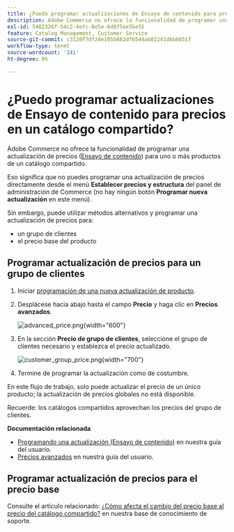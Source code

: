 ```yaml
---
title: ¿Puedo programar actualizaciones de Ensayo de contenido para precios en un catálogo compartido?
description: Adobe Commerce no ofrece la funcionalidad de programar una actualización de precios ([Ensayo de contenido](https://experienceleague.adobe.com/docs/commerce-admin/content-design/staging/content-staging.html)) para uno o varios productos en un catálogo compartido.
exl-id: 5482326f-54c2-4efc-8e5e-6d075ee5be55
feature: Catalog Management, Customer Service
source-git-commit: c3120f7df24e105b082df6544ab82241d6b6851f
workflow-type: tm+mt
source-wordcount: '241'
ht-degree: 0%

---
```


# ¿Puedo programar actualizaciones de Ensayo de contenido para precios en un catálogo compartido?

Adobe Commerce no ofrece la funcionalidad de programar una actualización de precios ([Ensayo de contenido](https://experienceleague.adobe.com/docs/commerce-admin/content-design/staging/content-staging.html)) para uno o más productos de un catálogo compartido.

Eso significa que no puedes programar una actualización de precios directamente desde el menú **Establecer precios y estructura** del panel de administración de Commerce (no hay ningún botón **Programar nueva actualización** en este menú).

Sin embargo, puede utilizar métodos alternativos y programar una actualización de precios para:

* un grupo de clientes
* el precio base del producto

## Programar actualización de precios para un grupo de clientes

1. Iniciar [programación de una nueva actualización de producto](https://experienceleague.adobe.com/docs/commerce-admin/content-design/staging/content-staging-scheduled-update.html).
1. Desplácese hacia abajo hasta el campo **Precio** y haga clic en **Precios avanzados**.

   ![advanced_price.png](assets/advanced_pricing.png){width="600"}

1. En la sección **Precio de grupo de clientes**, seleccione el grupo de clientes necesario y establezca el precio actualizado.

   ![customer_group_price.png](assets/customer_group_price.png){width="700"}

1. Termine de programar la actualización como de costumbre.

En este flujo de trabajo, solo puede actualizar el precio de un único producto; la actualización de precios globales no está disponible.

Recuerde: los catálogos compartidos aprovechan los precios del grupo de clientes.

**Documentación relacionada**

* [Programando una actualización (Ensayo de contenido)](https://experienceleague.adobe.com/docs/commerce-admin/content-design/staging/content-staging-scheduled-update.html) en nuestra guía del usuario.
* [Precios avanzados](https://experienceleague.adobe.com/docs/commerce-admin/catalog/products/pricing/pricing-advanced.html) en nuestra guía del usuario.

## Programar actualización de precios para el precio base

Consulte el artículo relacionado: [¿Cómo afecta el cambio del precio base al precio del catálogo compartido?](/help/faq/general/base-price-change-affect-on-shared-catalog-price.md) en nuestra base de conocimiento de soporte.
